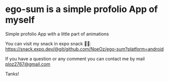 # ego-sum is a simple profolio App of myself
Simple profolio App with a little part of animations

You can visit my snack in expo snack 😶‍🌫️: https://snack.expo.dev/@git/github.com/NoeOz/ego-sum?platform=android

If you have a question or any comment you can contact me by mail ploz2767@gmail.com

Tanks!
